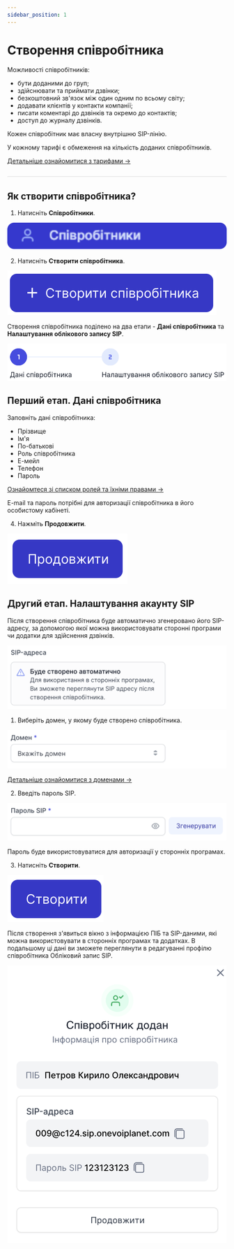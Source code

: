 ```yaml
---
sidebar_position: 1
---
```


# Створення співробітника

Можливості співробітників: 
- бути доданими до груп;
- здійснювати та приймати дзвінки;
- безкоштовний зв'язок між один одним по всьому світу;
- додавати клієнтів у контакти компанії;
- писати коментарі до дзвінків та окремо до контактів;
- доступ до журналу дзвінків.

Кожен співробітник має власну внутрішню SIP-лінію.


У кожному тарифі є обмеження на кількість доданих співробітників.

[Детальніше ознайомитися з тарифами →](https://onevoiplanet.ua/uk/plans)

![](../../img/authorization/line.svg)

## Як створити співробітника?

1. Натисніть **Співробітники**.

![](../../img/employees-groups/side-bar-employee-tab.svg)

2. Натисніть **Створити співробітника**.

![](../../img/employees-groups/i-employee-3.svg)

Створення співробітника поділено на два етапи - **Дані співробітника** та **Налаштування облікового запису SIP**.

![](../../img/employees-groups/i-employee-4.svg)

## Перший етап. Дані співробітника

Заповніть дані співробітника:
- Прізвище
- Ім'я
- По-батькові
- Роль співробітника
- Е-мейл
- Телефон
- Пароль

[Ознайомтеся зі списком ролей та їхніми правами →](roles.md)

E-mail та пароль потрібні для авторизації співробітника в його особистому кабінеті.

4. Нажміть **Продовжити**.

![](../../img/employees-groups/i-employee-5.svg)

## Другий етап. Налаштування акаунту SIP

Після створення співробітника буде автоматично згенеровано його SIP-адресу, за допомогою якої можна використовувати сторонні програми чи додатки для здійснення дзвінків.

![](../../img/employees-groups/i-employee-6.svg)

1. Виберіть домен, у якому буде створено співробітника.

![](../../img/employees-groups/i-employee-8.svg)

[Детальніше ознайомитися з доменами →](https://onevoiplanet.ua/ua/plans)

2. Введіть пароль SIP.

![](../../img/employees-groups/i-employee-9.svg)

Пароль буде використовуватися для авторизації у сторонніх програмах.

3. Натисніть **Створити**.

![](../../img/employees-groups/i-employee-7.svg)

Після створення з'явиться вікно з інформацією ПІБ та SIP-даними, які можна використовувати в сторонніх програмах та додатках. В подальшому ці дані ви зможете переглянути в редагуванні профілю співробітника Обліковий запис SIP.

![](../../img/employees-groups/i-employee-10.svg)

